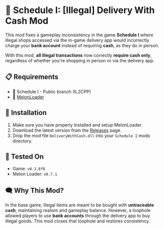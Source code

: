 # 💸 Schedule I: [Illegal] Delivery With Cash Mod

This mod fixes a gameplay inconsistency in the game **Schedule I** where illegal shops accessed via the in-game delivery app would incorrectly charge your **bank account** instead of requiring **cash**, as they do in person.

With this mod, **all illegal transactions** now correctly **require cash only**, regardless of whether you're shopping in person or via the delivery app.


## 📋 Requirements

- 💊 Schedule I - Public branch (IL2CPP)
- 🍉 [MelonLoader](https://github.com/LavaGang/MelonLoader)

## 🔧 Installation

1. Make sure you have properly installed and setup MelonLoader.
2. Download the latest version from the [Releases](https://github.com/unpatch/DeliveryWithCash/releases) page.
3. Drop the mod file `DeliveryWithCash.dll` into your `Schedule I` mods directory.

## 🧪 Tested On

- Game: `v0.3.6f6`
- Melon Loader: `v0.7.1`


## 🗨️ Why This Mod?

In the base game, illegal items are meant to be bought with **untraceable cash**, maintaining realism and gameplay balance. However, a loophole allowed players to use **bank accounts** through the delivery app to buy illegal goods. This mod closes that loophole and restores consistency.
